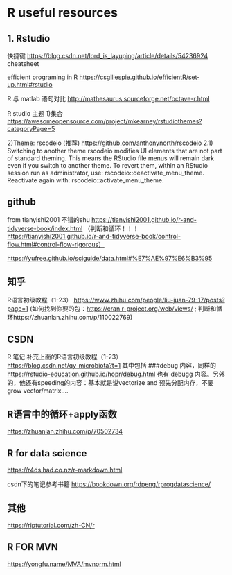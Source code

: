 # R useful resources
## 1. Rstudio 
快捷键
https://blog.csdn.net/lord_is_layuping/article/details/54236924
cheatsheet

efficient programing in R
https://csgillespie.github.io/efficientR/set-up.html#rstudio

R 与 matlab 语句对比
http://mathesaurus.sourceforge.net/octave-r.html

R studio 主题
1)集合
https://awesomeopensource.com/project/mkearney/rstudiothemes?categoryPage=5

2)Theme: rscodeio (推荐)
https://github.com/anthonynorth/rscodeio
2.1) Switching to another theme
rscodeio modifies UI elements that are not part of standard theming. This means the RStudio file menus will remain dark even if you switch to another theme. 
To revert them, within an RStudio session run as administrator, use: rscodeio::deactivate_menu_theme. 
Reactivate again with: rscodeio::activate_menu_theme.

## github
from tianyishi2001 
不错的shu
https://tianyishi2001.github.io/r-and-tidyverse-book/index.html
（判断和循环！！！https://tianyishi2001.github.io/r-and-tidyverse-book/control-flow.html#control-flow-rigorous）

https://yufree.github.io/sciguide/data.html#%E7%AE%97%E6%B3%95

## 知乎
R语言初级教程（1-23）
https://www.zhihu.com/people/liu-juan-79-17/posts?page=1
(如何找到你要的包：https://cran.r-project.org/web/views/ ; 判断和循环https://zhuanlan.zhihu.com/p/110022769)

## CSDN
R 笔记 补充上面的R语言初级教程（1-23）
https://blog.csdn.net/qy_microbiota?t=1
其中包括 ###debug 内容，同样的 https://rstudio-education.github.io/hopr/debug.html 也有 debugg 内容。另外的，他还有speeding的内容：基本就是说vectorize and 预先分配内存，不要grow vector/matrix....

## R语言中的循环+apply函数
https://zhuanlan.zhihu.com/p/70502734

## R for data science
https://r4ds.had.co.nz/r-markdown.html

csdn下的笔记参考书籍
https://bookdown.org/rdpeng/rprogdatascience/


## 其他
https://riptutorial.com/zh-CN/r

## R FOR MVN
https://yongfu.name/MVA/mvnorm.html
